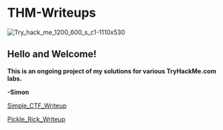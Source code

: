# THM-Writeups

![Try_hack_me_1200_600_s_c1-1110x530](https://user-images.githubusercontent.com/90977933/134010468-93f63718-1ea5-4628-afab-1aea3f5a91d3.png)

## Hello and Welcome!

**This is an ongoing project of my solutions for various TryHackMe.com labs.**

**-Simon**

[Simple_CTF_Writeup](https://github.com/simonmoseley/THM-Writeups/blob/080d9ec03b614ed32b34c9ee6b4bce03fb13f875/Simple_CTF/SimpleCTF.md) 

[Pickle_Rick_Writeup](https://github.com/simonmoseley/THM-Writeups/blob/080d9ec03b614ed32b34c9ee6b4bce03fb13f875/pickleRick/Pickle_Rick_WriteUp.md)
